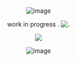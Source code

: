 <p align="center"

![image](https://github.com/user-attachments/assets/ca2d3b44-f23e-4de6-aaec-ac21ec71a15b)

<p align="center"
  
work in progress . ![.](https://i.ibb.co/sg3VcY7/IMG-7572.gif)

<p align="center"

![](https://komarev.com/ghpvc/?username=chewbiscuits&color=FFFFFF)

<p align="center"

![image](https://github.com/user-attachments/assets/4647bf58-7343-4c45-a774-1a6b3dae8b03)

